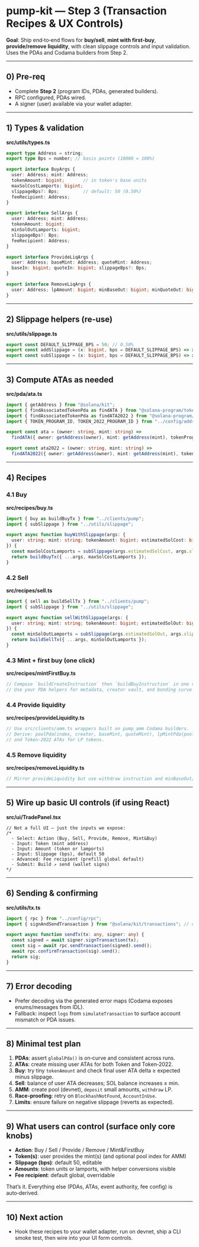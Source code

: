 
# pump‑kit — Step 3 (Transaction Recipes & UX Controls)
**Goal**: Ship end‑to‑end flows for **buy/sell**, **mint with first‑buy**, **provide/remove liquidity**, with clean slippage controls and input validation. Uses the PDAs and Codama builders from Step 2.

---

## 0) Pre-req
- Complete **Step 2** (program IDs, PDAs, generated builders).
- RPC configured, PDAs wired.
- A signer (user) available via your wallet adapter.

---

## 1) Types & validation

**src/utils/types.ts**
```ts
export type Address = string;
export type Bps = number; // basis points (10000 = 100%)

export interface BuyArgs {
  user: Address; mint: Address;
  tokenAmount: bigint;       // in token's base units
  maxSolCostLamports: bigint;
  slippageBps?: Bps;         // default: 50 (0.50%)
  feeRecipient: Address;
}

export interface SellArgs {
  user: Address; mint: Address;
  tokenAmount: bigint;
  minSolOutLamports: bigint;
  slippageBps?: Bps;
  feeRecipient: Address;
}

export interface ProvideLiqArgs {
  user: Address; baseMint: Address; quoteMint: Address;
  baseIn: bigint; quoteIn: bigint; slippageBps?: Bps;
}

export interface RemoveLiqArgs {
  user: Address; lpAmount: bigint; minBaseOut: bigint; minQuoteOut: bigint; slippageBps?: Bps;
}
```

---

## 2) Slippage helpers (re-use)

**src/utils/slippage.ts**
```ts
export const DEFAULT_SLIPPAGE_BPS = 50; // 0.50%
export const addSlippage = (x: bigint, bps = DEFAULT_SLIPPAGE_BPS) => x + (x * BigInt(bps)) / BigInt(10_000);
export const subSlippage = (x: bigint, bps = DEFAULT_SLIPPAGE_BPS) => x - (x * BigInt(bps)) / BigInt(10_000);
```

---

## 3) Compute ATAs as needed

**src/pda/ata.ts**
```ts
import { getAddress } from "@solana/kit";
import { findAssociatedTokenPda as findATA } from "@solana-program/token";
import { findAssociatedTokenPda as findATA2022 } from "@solana-program/token-2022";
import { TOKEN_PROGRAM_ID, TOKEN_2022_PROGRAM_ID } from "../config/addresses";

export const ata = (owner: string, mint: string) =>
  findATA({ owner: getAddress(owner), mint: getAddress(mint), tokenProgram: getAddress(TOKEN_PROGRAM_ID) });

export const ata2022 = (owner: string, mint: string) =>
  findATA2022({ owner: getAddress(owner), mint: getAddress(mint), tokenProgram: getAddress(TOKEN_2022_PROGRAM_ID) });
```

---

## 4) Recipes

### 4.1 Buy
**src/recipes/buy.ts**
```ts
import { buy as buildBuyTx } from "../clients/pump";
import { subSlippage } from "../utils/slippage";

export async function buyWithSlippage(args: {
  user: string; mint: string; tokenAmount: bigint; estimatedSolCost: bigint; slippageBps?: number; feeRecipient: string;
}) {
  const maxSolCostLamports = subSlippage(args.estimatedSolCost, args.slippageBps ?? 50);
  return buildBuyTx({ ...args, maxSolCostLamports });
}
```

### 4.2 Sell
**src/recipes/sell.ts**
```ts
import { sell as buildSellTx } from "../clients/pump";
import { subSlippage } from "../utils/slippage";

export async function sellWithSlippage(args: {
  user: string; mint: string; tokenAmount: bigint; estimatedSolOut: bigint; slippageBps?: number; feeRecipient: string;
}) {
  const minSolOutLamports = subSlippage(args.estimatedSolOut, args.slippageBps ?? 50);
  return buildSellTx({ ...args, minSolOutLamports });
}
```

### 4.3 Mint + first buy (one click)
**src/recipes/mintFirstBuy.ts**
```ts
// Compose `buildCreateInstruction` then `buildBuyInstruction` in one v0 tx.
// Use your PDA helpers for metadata, creator vault, and bonding curve accounts.
```

### 4.4 Provide liquidity
**src/recipes/provideLiquidity.ts**
```ts
// Use src/clients/amm.ts wrappers built on pump_amm Codama builders.
// Derive: poolPda(index, creator, baseMint, quoteMint), lpMintPda(pool),
// and Token-2022 ATAs for LP tokens.
```

### 4.5 Remove liquidity
**src/recipes/removeLiquidity.ts**
```ts
// Mirror provideLiquidity but use withdraw instruction and minBaseOut/minQuoteOut with slippage.
```

---

## 5) Wire up basic UI controls (if using React)

**src/ui/TradePanel.tsx**
```tsx
// Not a full UI — just the inputs we expose:
/*
  - Select: Action (Buy, Sell, Provide, Remove, Mint&Buy)
  - Input: Token (mint address)
  - Input: Amount (token or lamports)
  - Input: Slippage (bps), default 50
  - Advanced: Fee recipient (prefill global default)
  - Submit: Build ↗ send (wallet signs)
*/
```

---

## 6) Sending & confirming

**src/utils/tx.ts**
```ts
import { rpc } from "../config/rpc";
import { signAndSendTransaction } from "@solana/kit/transactions"; // or your wallet adapter

export async function sendTx(tx: any, signer: any) {
  const signed = await signer.signTransaction(tx);
  const sig = await rpc.sendTransaction(signed).send();
  await rpc.confirmTransaction(sig).send();
  return sig;
}
```

---

## 7) Error decoding

- Prefer decoding via the generated error maps (Codama exposes enums/messages from IDL).
- Fallback: inspect `logs` from `simulateTransaction` to surface account mismatch or PDA issues.

---

## 8) Minimal test plan

1. **PDAs**: assert `globalPda()` is on‑curve and consistent across runs.  
2. **ATAs**: create missing user ATAs for both Token and Token‑2022.  
3. **Buy**: try tiny `tokenAmount` and check final user ATA delta ≥ expected minus slippage.  
4. **Sell**: balance of user ATA decreases; SOL balance increases ≥ min.  
5. **AMM**: create pool (devnet), `deposit` small amounts, `withdraw` LP.  
6. **Race‑proofing**: retry on `BlockhashNotFound`, `AccountInUse`.  
7. **Limits**: ensure failure on negative slippage (reverts as expected).

---

## 9) What users can control (surface only core knobs)

- **Action**: Buy / Sell / Provide / Remove / Mint&FirstBuy  
- **Token(s)**: user provides the mint(s) (and optional pool index for AMM)  
- **Slippage (bps)**: default 50, editable  
- **Amounts**: token units or lamports, with helper conversions visible  
- **Fee recipient**: default global, overridable  

That’s it. Everything else (PDAs, ATAs, event authority, fee config) is auto‑derived.

---

## 10) Next action
- Hook these recipes to your wallet adapter, run on devnet, ship a CLI smoke test, then wire into your UI form controls.
